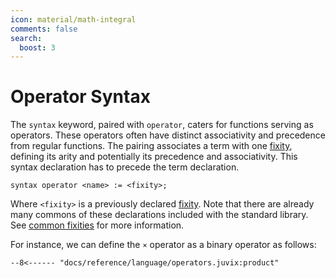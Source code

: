 ```yaml
---
icon: material/math-integral
comments: false
search:
  boost: 3
---
```


# Operator Syntax

The `syntax` keyword, paired with `operator`, caters for functions serving as
operators. These operators often have distinct associativity and precedence from
regular functions. The pairing associates a term with one [fixity](./fixity.md),
defining its arity and potentially its precedence and associativity. This syntax
declaration has to precede the term declaration.

```juvix
syntax operator <name> := <fixity>;
```

Where `<fixity>` is a previously declared [fixity](./fixity.md). Note that there
are already many commons of these declarations included with the standard
library. See [common fixities](./fixity.md#examples-of-fixity-declarations) for more
information.

For instance, we can define the `×` operator as a binary operator as follows:

```juvix
--8<------ "docs/reference/language/operators.juvix:product"
```
